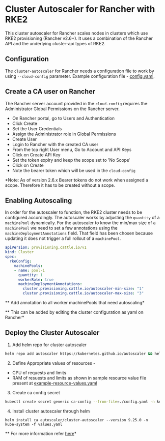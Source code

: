# Cluster Autoscaler for Rancher with RKE2

This cluster autoscaler for Rancher scales nodes in clusters which use RKE2
provisioning (Rancher v2.6+). It uses a combination of the Rancher API and the
underlying cluster-api types of RKE2.

## Configuration

The `cluster-autoscaler` for Rancher needs a configuration file to work by
using `--cloud-config` parameter. Example configuration file - 
[config.yaml](./config.yaml).

## Create a CA user on Rancher

The Rancher server account provided in the `cloud-config` requires the Administrator Global Permissions on the Rancher server.

- On Rancher portal, go to Users and Authentication
- Click Create
- Set the User Credentials
- Assign the Administrator role in Global Permissions
- Create User
- Login to Rancher with the created CA user 
- From the top right User menu, Go to Account and API Keys
- Click on Create API Key
- Set the token expiry and keep the scope set to 'No Scope'
- Click on Create
- Note the bearer token which will be used in the `cloud-config`

*Note: As of version 2.6.x Bearer tokens do not work when assigned a scope. Therefore it has to be created without a scope.

## Enabling Autoscaling

In order for the autoscaler to function, the RKE2 cluster needs to be
configured accordingly. The autoscaler works by adjusting the `quantity` of a
`machinePool` dynamically. For the autoscaler to know the min/max size of a
`machinePool` we need to set a few annotations using the
`machineDeploymentAnnotations` field. That field has been chosen because
updating it does not trigger a full rollout of a `machinePool`.

```yaml
apiVersion: provisioning.cattle.io/v1
kind: Cluster
spec:
  rkeConfig:
    machinePools:
    - name: pool-1
      quantity: 1
      workerRole: true
      machineDeploymentAnnotations:
        cluster.provisioning.cattle.io/autoscaler-min-size: "1"
        cluster.provisioning.cattle.io/autoscaler-max-size: "3"
```
** Add annotation to all worker machinePools that need autoscaling*

** This can be added by editing the cluster configuration as yaml on Rancher*


## Deploy the Cluster Autoscaler
   
1. Add helm repo for cluster autoscaler 
```sh
helm repo add autoscaler https://kubernetes.github.io/autoscaler && helm repo update
```
2. Define Appropriate values of resources -
  - CPU of requests and limits
  - RAM of resuests and limits
as shown in sample resource value file present at [example-resource-values.yaml](./example-resource-values.yaml)
3. Create ca config secret
```sh
kubectl create secret generic ca-config --from-file=./config.yaml -n kube-system
```
4. Install cluster autoscaler through helm
```
helm install ca autoscaler/cluster-autoscaler --version 9.25.0 -n kube-system -f values.yaml
``` 
    
** For more information refer [here](https://github.com/kubernetes/autoscaler/blob/master/cluster-autoscaler/cloudprovider/rancher/README.md)*


